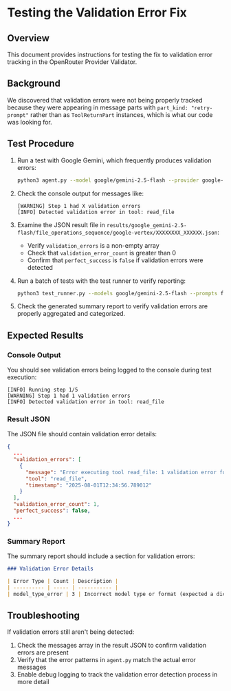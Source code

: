 # Testing the Validation Error Fix

## Overview

This document provides instructions for testing the fix to validation error tracking in the OpenRouter Provider Validator.

## Background

We discovered that validation errors were not being properly tracked because they were appearing in message parts with `part_kind: "retry-prompt"` rather than as `ToolReturnPart` instances, which is what our code was looking for.

## Test Procedure

1. Run a test with Google Gemini, which frequently produces validation errors:

   ```bash
   python3 agent.py --model google/gemini-2.5-flash --provider google-vertex --prompt file_operations_sequence
   ```

2. Check the console output for messages like:
   ```
   [WARNING] Step 1 had X validation errors
   [INFO] Detected validation error in tool: read_file
   ```

3. Examine the JSON result file in `results/google_gemini-2.5-flash/file_operations_sequence/google-vertex/XXXXXXXX_XXXXXX.json`:
   - Verify `validation_errors` is a non-empty array
   - Check that `validation_error_count` is greater than 0
   - Confirm that `perfect_success` is `false` if validation errors were detected 

4. Run a batch of tests with the test runner to verify reporting:

   ```bash
   python3 test_runner.py --models google/gemini-2.5-flash --prompts file_operations_sequence
   ```

5. Check the generated summary report to verify validation errors are properly aggregated and categorized.

## Expected Results

### Console Output

You should see validation errors being logged to the console during test execution:

```
[INFO] Running step 1/5
[WARNING] Step 1 had 1 validation errors
[INFO] Detected validation error in tool: read_file
```

### Result JSON

The JSON file should contain validation error details:

```json
{
  ...
  "validation_errors": [
    {
      "message": "Error executing tool read_file: 1 validation error for read_fileArguments\nrequest\n  Input should be a valid dictionary or instance of PathRequest [type=model_type, input_value='data/test_files/sample1.txt', input_type=str]\n    For further information visit https://errors.pydantic.dev/2.11/v/model_type",
      "tool": "read_file",
      "timestamp": "2025-08-01T12:34:56.789012"
    }
  ],
  "validation_error_count": 1,
  "perfect_success": false,
  ...
}
```

### Summary Report

The summary report should include a section for validation errors:

```markdown
### Validation Error Details

| Error Type | Count | Description |
| ---------- | ----- | ----------- |
| model_type_error | 3 | Incorrect model type or format (expected a dict, received a string) |
```

## Troubleshooting

If validation errors still aren't being detected:

1. Check the messages array in the result JSON to confirm validation errors are present
2. Verify that the error patterns in `agent.py` match the actual error messages
3. Enable debug logging to track the validation error detection process in more detail